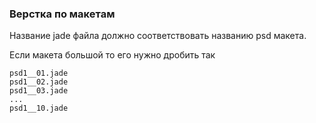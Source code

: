 ### Верстка по макетам

Название jade файла должно соответствовать названию psd макета.

Если макета большой то его нужно дробить так

	psd1__01.jade
	psd1__02.jade
	psd1__03.jade
	...
	psd1__10.jade

